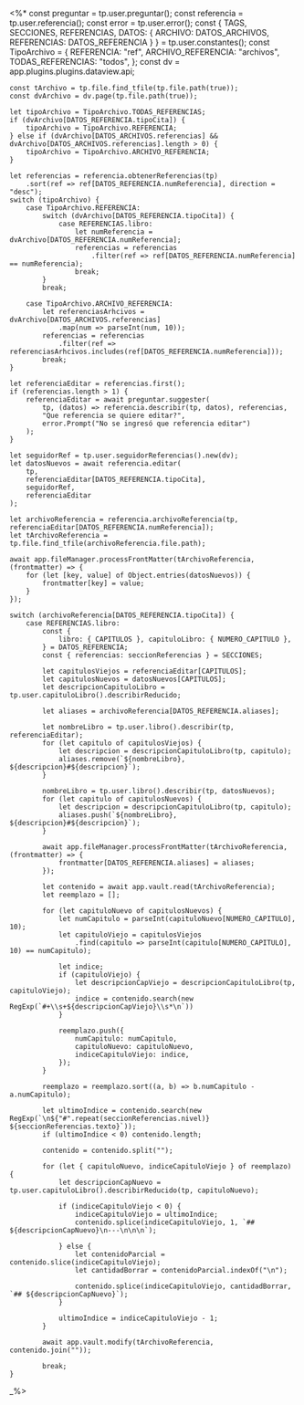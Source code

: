 <%*
    const preguntar = tp.user.preguntar(); 
    const referencia = tp.user.referencia();
    const error = tp.user.error();
    const { TAGS, SECCIONES, REFERENCIAS, DATOS: { ARCHIVO: DATOS_ARCHIVOS, REFERENCIAS: DATOS_REFERENCIA } } = tp.user.constantes();
    const TipoArchivo = {
        REFERENCIA: "ref",
        ARCHIVO_REFERENCIA: "archivos",
        TODAS_REFERENCIAS: "todos",
    };
    const dv = app.plugins.plugins.dataview.api;

    const tArchivo = tp.file.find_tfile(tp.file.path(true));
    const dvArchivo = dv.page(tp.file.path(true));

    let tipoArchivo = TipoArchivo.TODAS_REFERENCIAS;
    if (dvArchivo[DATOS_REFERENCIA.tipoCita]) {
        tipoArchivo = TipoArchivo.REFERENCIA;
    } else if (dvArchivo[DATOS_ARCHIVOS.referencias] && dvArchivo[DATOS_ARCHIVOS.referencias].length > 0) {
        tipoArchivo = TipoArchivo.ARCHIVO_REFERENCIA;
    }

    let referencias = referencia.obtenerReferencias(tp)
        .sort(ref => ref[DATOS_REFERENCIA.numReferencia], direction = "desc");
    switch (tipoArchivo) {
        case TipoArchivo.REFERENCIA:
            switch (dvArchivo[DATOS_REFERENCIA.tipoCita]) {
                case REFERENCIAS.libro:
                    let numReferencia = dvArchivo[DATOS_REFERENCIA.numReferencia];
                    referencias = referencias
                        .filter(ref => ref[DATOS_REFERENCIA.numReferencia] == numReferencia);
                    break;
            }
            break;

        case TipoArchivo.ARCHIVO_REFERENCIA:
            let referenciasArhcivos = dvArchivo[DATOS_ARCHIVOS.referencias]
                .map(num => parseInt(num, 10));
            referencias = referencias
                .filter(ref => referenciasArhcivos.includes(ref[DATOS_REFERENCIA.numReferencia]));
            break;
    }

    let referenciaEditar = referencias.first();
    if (referencias.length > 1) {
        referenciaEditar = await preguntar.suggester(
            tp, (datos) => referencia.describir(tp, datos), referencias,
            "Que referencia se quiere editar?",
            error.Prompt("No se ingresó que referencia editar")
        );
    }

    let seguidorRef = tp.user.seguidorReferencias().new(dv);
    let datosNuevos = await referencia.editar(
        tp,
        referenciaEditar[DATOS_REFERENCIA.tipoCita], 
        seguidorRef, 
        referenciaEditar
    );

    let archivoReferencia = referencia.archivoReferencia(tp, referenciaEditar[DATOS_REFERENCIA.numReferencia]);
    let tArchivoReferencia = tp.file.find_tfile(archivoReferencia.file.path);

    await app.fileManager.processFrontMatter(tArchivoReferencia, (frontmatter) => {
        for (let [key, value] of Object.entries(datosNuevos)) {
            frontmatter[key] = value;
        }
    });

    switch (archivoReferencia[DATOS_REFERENCIA.tipoCita]) {
        case REFERENCIAS.libro:
            const { 
                libro: { CAPITULOS }, capituloLibro: { NUMERO_CAPITULO },
            } = DATOS_REFERENCIA;
            const { referencias: seccionReferencias } = SECCIONES;

            let capitulosViejos = referenciaEditar[CAPITULOS];
            let capitulosNuevos = datosNuevos[CAPITULOS];
            let descripcionCapituloLibro = tp.user.capituloLibro().describirReducido;

            let aliases = archivoReferencia[DATOS_REFERENCIA.aliases];

            let nombreLibro = tp.user.libro().describir(tp, referenciaEditar);
            for (let capitulo of capitulosViejos) {
                let descripcion = descripcionCapituloLibro(tp, capitulo);
                aliases.remove(`${nombreLibro}, ${descripcion}#${descripcion}`);
            }

            nombreLibro = tp.user.libro().describir(tp, datosNuevos);
            for (let capitulo of capitulosNuevos) {
                let descripcion = descripcionCapituloLibro(tp, capitulo);
                aliases.push(`${nombreLibro}, ${descripcion}#${descripcion}`);
            }

            await app.fileManager.processFrontMatter(tArchivoReferencia, (frontmatter) => {
                frontmatter[DATOS_REFERENCIA.aliases] = aliases;
            });

            let contenido = await app.vault.read(tArchivoReferencia);
            let reemplazo = [];

            for (let capituloNuevo of capitulosNuevos) {
                let numCapitulo = parseInt(capituloNuevo[NUMERO_CAPITULO], 10);
                let capituloViejo = capitulosViejos
                    .find(capitulo => parseInt(capitulo[NUMERO_CAPITULO], 10) == numCapitulo);

                let indice;
                if (capituloViejo) {
                    let descripcionCapViejo = descripcionCapituloLibro(tp, capituloViejo);
                    indice = contenido.search(new RegExp(`#+\\s+${descripcionCapViejo}\\s*\n`))
                }

                reemplazo.push({
                    numCapitulo: numCapitulo,
                    capituloNuevo: capituloNuevo,
                    indiceCapituloViejo: indice,
                });
            }

            reemplazo = reemplazo.sort((a, b) => b.numCapitulo - a.numCapitulo);

            let ultimoIndice = contenido.search(new RegExp(`\n${"#".repeat(seccionReferencias.nivel)} ${seccionReferencias.texto}`));
            if (ultimoIndice < 0) contenido.length;

            contenido = contenido.split("");

            for (let { capituloNuevo, indiceCapituloViejo } of reemplazo) {
                let descripcionCapNuevo = tp.user.capituloLibro().describirReducido(tp, capituloNuevo);

                if (indiceCapituloViejo < 0) { 
                    indiceCapituloViejo = ultimoIndice;
                    contenido.splice(indiceCapituloViejo, 1, `## ${descripcionCapNuevo}\n---\n\n\n`);

                } else {
                    let contenidoParcial = contenido.slice(indiceCapituloViejo);
                    let cantidadBorrar = contenidoParcial.indexOf("\n");

                    contenido.splice(indiceCapituloViejo, cantidadBorrar, `## ${descripcionCapNuevo}`);
                }

                ultimoIndice = indiceCapituloViejo - 1;
            }

            await app.vault.modify(tArchivoReferencia, contenido.join(""));

            break;
    }
_%>